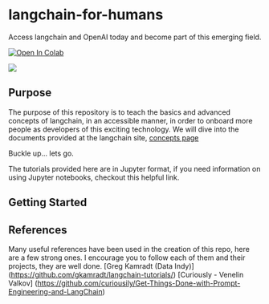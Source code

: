 # langchain-for-humans

Access langchain and OpenAI today and become part of this emerging field.

[![Open In Colab](https://colab.research.google.com/assets/colab-badge.svg)](https://colab.research.google.com/github/harperaa/langchain-for-humans/Content)

[![](https://img.shields.io/github/license/harperaa/langchain-for-humans)](https://github.com/harperaa/langchain-for-humans/blob/master/LICENSE)

## Purpose

The purpose of this repository is to teach the basics and advanced concepts of langchain, in an accessible manner, in order to onboard more people as developers of this exciting technology. We will dive into the documents provided at the langchain site, [concepts page](https://docs.langchain.com/docs/components/models/)

Buckle up... lets go.

The tutorials provided here are in Jupyter format, if you need information on using Jupyter notebooks, checkout this helpful link.

## Getting Started

## References

Many useful references have been used in the creation of this repo, here are a few strong ones. I encourage you to follow each of them and their projects, they are well done.
[Greg Kamradt (Data Indy)] (<https://github.com/gkamradt/langchain-tutorials/>)
[Curiously - Venelin Valkov] (<https://github.com/curiousily/Get-Things-Done-with-Prompt-Engineering-and-LangChain>)
